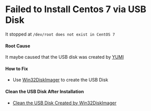 
# Failed to Install Centos 7 via USB Disk

It stopped at `/dev/root does not exist in CentOS 7`

#### Root Cause
It maybe caused that the USB disk was created by [YUMI](http://www.pendrivelinux.com/yumi-multiboot-usb-creator/)

#### How to Fix
* Use [Win32DiskImager](http://sourceforge.net/projects/win32diskimager/) to create the USB Disk

#### Clean the USB Disk After Installation

* [Clean the USB Disk Created by Win32DiskImager](https://github.com/northbright/Notes/blob/master/Software/win32diskimager/clean_the_usb_disk_created_by_win32diskimager/clean_the_usb_disk_create_by_win32diskimager.md)

